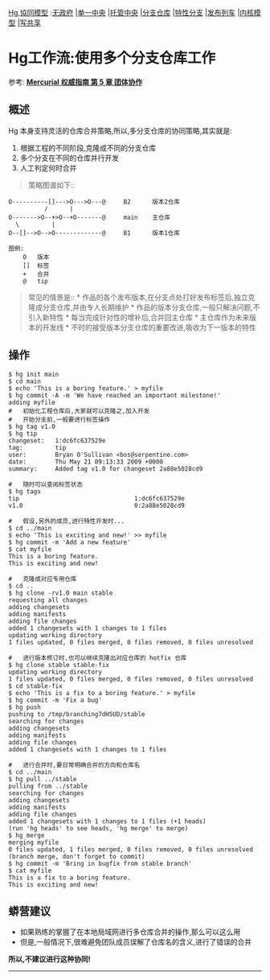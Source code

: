 [Hg](HgUsage.md),[協同模型](HgFlows.md)
:[无政府](HgFlowAnarchy.md)
|[单一中央](HgFlowCentralAlone.md)
|[托管中央](HgFlowCentreDepository.md)
|[分支仓库](HgFlowBranchRepos.md)
|[特性分支](HgFlowBranchFeatures.md)
|[发布列车](HgFlowReleaseTrain.md)
|[内核模型](HgFlowLiunxKernel.md)
|[写共享](HgFlowShaReadWrite.md)

# Hg工作流:使用多个分支仓库工作 #


参考: **[Mercurial 权威指南 第 5 章 团体协作](http://i18n-zh.googlecode.com/svn/www/hgbook/zh/collaborating-with-other-people.html)**


## 概述 ##
Hg 本身支持灵活的仓库合并策略,所以,多分支仓库的协同策略,其实就是:
  1. 根据工程的不同阶段,克隆成不同的分支仓库
  1. 多个分支在不同的仓库并行开发
  1. 人工判定何时合并

> 策略图谱如下::
```
O----------[]--->O--->O---@     B2      版本2仓库
          /      |
O------->O--+>O--+O-------@     main    主仓库
  \         |
O--[]-->O-->O-------------@     B1      版本1仓库

图例:
    O   版本
    []  标签
    +   合并
    @   tip
```

> 常见的情景是::
    * 作品的各个发布版本,在分支点处打好发布标签后,独立克隆成分支仓库,并由专人长期维护
    * 作品的版本分支仓库,一般只解决问题,不引入新特性
      * 每当完成针对性的增补后,合并回主仓库
    * 主仓库作为未来版本的开发线
      * 不时的接受版本分支仓库的重要改进,吸收为下一版本的特性

## 操作 ##
```
$ hg init main
$ cd main
$ echo 'This is a boring feature.' > myfile
$ hg commit -A -m 'We have reached an important milestone!'
adding myfile
#   初始化工程仓库后,大家就可以克隆之,加入开发
#   开始分支前,一般要进行标签操作
$ hg tag v1.0
$ hg tip
changeset:   1:dc6fc637529e
tag:         tip
user:        Bryan O'Sullivan <bos@serpentine.com>
date:        Thu May 21 09:13:33 2009 +0000
summary:     Added tag v1.0 for changeset 2a88e5028cd9

#   随时可以查阅标签状态
$ hg tags
tip                                1:dc6fc637529e
v1.0                               0:2a88e5028cd9

#   假设,另外的成员,进行特性开发时...
$ cd ../main
$ echo 'This is exciting and new!' >> myfile
$ hg commit -m 'Add a new feature'
$ cat myfile
This is a boring feature.
This is exciting and new!

#   克隆成对应专用仓库
$ cd ..
$ hg clone -rv1.0 main stable
requesting all changes
adding changesets
adding manifests
adding file changes
added 1 changesets with 1 changes to 1 files
updating working directory
1 files updated, 0 files merged, 0 files removed, 0 files unresolved

#   进行版本修订时,也可以继续克隆出对应仓库的 hotfix 仓库
$ hg clone stable stable-fix
updating working directory
1 files updated, 0 files merged, 0 files removed, 0 files unresolved
$ cd stable-fix
$ echo 'This is a fix to a boring feature.' > myfile
$ hg commit -m 'Fix a bug'
$ hg push
pushing to /tmp/branching7dH5UD/stable
searching for changes
adding changesets
adding manifests
adding file changes
added 1 changesets with 1 changes to 1 files

#   进行合并时,要日常明确合并的方向和仓库名
$ cd ../main
$ hg pull ../stable
pulling from ../stable
searching for changes
adding changesets
adding manifests
adding file changes
added 1 changesets with 1 changes to 1 files (+1 heads)
(run 'hg heads' to see heads, 'hg merge' to merge)
$ hg merge
merging myfile
0 files updated, 1 files merged, 0 files removed, 0 files unresolved
(branch merge, don't forget to commit)
$ hg commit -m 'Bring in bugfix from stable branch'
$ cat myfile
This is a fix to a boring feature.
This is exciting and new!

```
## 蟒营建议 ##
  * 如果熟练的掌握了在本地局域网进行多仓库合并的操作,那么可以这么用
  * 但是,一般情况下,很难避免团队成员误解了仓库名的含义,进行了错误的合并

**所以,不建议进行这种协同!**


---


